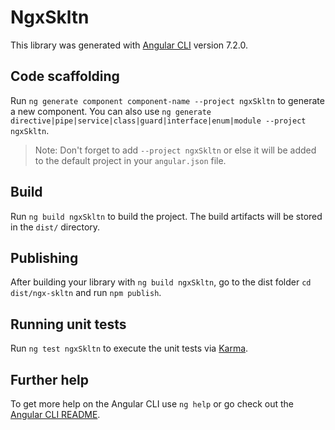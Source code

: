 # NgxSkltn

This library was generated with [Angular CLI](https://github.com/angular/angular-cli) version 7.2.0.

## Code scaffolding

Run `ng generate component component-name --project ngxSkltn` to generate a new component. You can also use `ng generate directive|pipe|service|class|guard|interface|enum|module --project ngxSkltn`.
> Note: Don't forget to add `--project ngxSkltn` or else it will be added to the default project in your `angular.json` file. 

## Build

Run `ng build ngxSkltn` to build the project. The build artifacts will be stored in the `dist/` directory.

## Publishing

After building your library with `ng build ngxSkltn`, go to the dist folder `cd dist/ngx-skltn` and run `npm publish`.

## Running unit tests

Run `ng test ngxSkltn` to execute the unit tests via [Karma](https://karma-runner.github.io).

## Further help

To get more help on the Angular CLI use `ng help` or go check out the [Angular CLI README](https://github.com/angular/angular-cli/blob/master/README.md).
